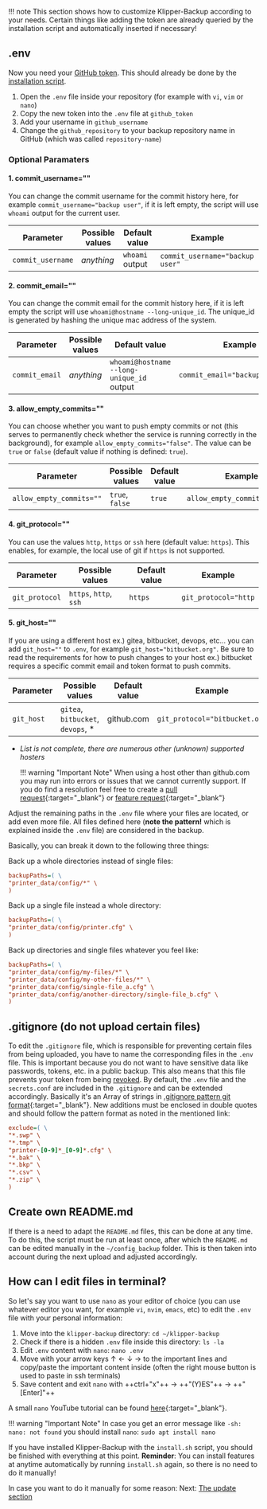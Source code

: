 !!! note
    This section shows how to customize Klipper-Backup according to your needs. Certain things like adding the token are already queried by the installation script and automatically inserted if necessary!

## .env
Now you need your [GitHub token](installation.md#create-github-token). This should already be done by the [installation script](installation.md/#run-installation).

1. Open the `.env` file inside your repository (for example with `vi`, `vim` or `nano`)
2. Copy the new token into the `.env` file at `github_token`
3. Add your username in `github_username`
4. Change the `github_repository` to your backup repository name in GitHub (which was called `repository-name`)

### Optional Paramaters
#### 1. commit_username=""
You can change the commit username for the commit history here, for example `commit_username="backup user"`, if it is left empty, the script will use `whoami` output for the current user.

| Parameter         | Possible values | Default value   | Example                         |
| ----------------- | --------------- |-----------------|-------------------------------- |
| `commit_username` | *anything*      | `whoami` output | `commit_username="backup user"` |

#### 2. commit_email=""
You can change the commit email for the commit history here, if it is left empty the script will use `whoami@hostname --long-unique_id`. The unique_id is generated by hashing the unique mac address of the system.

| Parameter      | Possible values | Default value                             | Example                          |
| -------------- | --------------- |------------------------------------------ | -------------------------------- |
| `commit_email` | *anything*      | `whoami@hostname --long-unique_id` output | `commit_email="backup@hostname"` |

#### 3. allow_empty_commits=""
You can choose whether you want to push empty commits or not (this serves to permanently check whether the service is running correctly in the background), for example `allow_empty_commits="false"`. The value can be `true` or `false` (default value if nothing is defined: `true`).

| Parameter                | Possible values | Default value | Example                       |
| ------------------------ | --------------- |---------------|------------------------------ |
| `allow_empty_commits=""` | `true`, `false` | `true `       | `allow_empty_commits="false"` |

#### 4. git_protocol=""
You can use the values `http`, `https` or `ssh` here (default value: `https`). This enables, for example, the local use of git if `https` is not supported.

| Parameter      | Possible values        | Default value | Example              |
| -------------- | -----------------------|---------------|--------------------- |
| `git_protocol` | `https`, `http`, `ssh` | `https`       | `git_protocol="http` |

#### 5. git_host=""
If you are using a different host ex.) gitea, bitbucket, devops, etc... you can add `git_host=""` to `.env`, for example `git_host="bitbucket.org"`. Be sure to read the requirements for how to push changes to your host ex.) bitbucket requires a specific commit email and token format to push commits.  

| Parameter  | Possible values                   | Default value | Example                       |
| -----------| ----------------------------------|---------------|------------------------------ |
| `git_host` | `gitea`, `bitbucket`, `devops`, * | github.com    | `git_protocol="bitbucket.org` |

* *List is not complete, there are numerous other (unknown) supported hosters*

    !!! warning "Important Note"
        When using a host other than github.com you may run into errors or issues that we cannot currently support. If you do find a resolution feel free to create a [pull request](https://github.com/Staubgeborener/klipper-backup/pulls){:target="_blank"} or [feature request](https://github.com/Staubgeborener/klipper-backup/issues/new?assignees=&labels=feature+request&projects=&template=feature_request.yml){:target="_blank"}  

Adjust the remaining paths in the `.env` file where your files are located, or add even more file. All files defined here (**note the pattern!** which is explained inside the `.env` file) are considered in the backup.

Basically, you can break it down to the following three things:

Back up a whole directories instead of single files:
```ini
backupPaths=( \
"printer_data/config/*" \
)
```

Back up a single file instead a whole directory:
```ini
backupPaths=( \
"printer_data/config/printer.cfg" \
)
```

Back up directories and single files whatever you feel like:
```ini
backupPaths=( \
"printer_data/config/my-files/*" \
"printer_data/config/my-other-files/*" \
"printer_data/config/single-file_a.cfg" \
"printer_data/config/another-directory/single-file_b.cfg" \
)
```

## .gitignore (do not upload certain files)
To edit the `.gitignore` file, which is responsible for preventing certain files from being uploaded, you have to name the corresponding files in the `.env` file. This is important because you do not want to have sensitive data like passwords, tokens, etc. in a public backup. This also means that this file prevents your token from being [revoked](https://docs.github.com/en/authentication/keeping-your-account-and-data-secure/token-expiration-and-revocation#token-revoked-when-pushed-to-a-public-repository-or-public-gist).
By default, the `.env` file and the `secrets.conf` are included in the `.gitignore` and can be extended accordingly.
Basically it's an Array of strings in [.gitignore pattern git format](https://git-scm.com/docs/gitignore#_pattern_format){:target="_blank"}. New additions must be enclosed in double quotes and should follow the pattern format as noted in the mentioned link:
```ini
exclude=( \
"*.swp" \
"*.tmp" \
"printer-[0-9]*_[0-9]*.cfg" \
"*.bak" \
"*.bkp" \
"*.csv" \
"*.zip" \
)
```

## Create own README.md
If there is a need to adapt the `README.md` files, this can be done at any time. To do this, the script must be run at least once, after which the `README.md` can be edited manually in the `~/config_backup` folder. This is then taken into account during the next upload and adjusted accordingly.

## How can I edit files in terminal?

So let's say you want to use `nano` as your editor of choice (you can use whatever editor you want, for example `vi`, `nvim`, `emacs`, etc) to edit the `.env` file with your personal information:

1. Move into the `klipper-backup` directory: `cd ~/klipper-backup`
2. Check if there is a hidden `.env` file inside this directory: `ls -la`
3. Edit `.env` content with `nano`: `nano .env`
4. Move with your arrow keys ↑ ← ↓ → to the important lines and copy/paste the important content inside (often the right mouse button is used to paste in ssh terminals)
5. Save content and exit `nano` with ++ctrl+"x"++ -> ++"(Y)ES"++ -> ++"[Enter]"++

A small `nano` YouTube tutorial can be found [here](https://youtu.be/mE2YghYpBBE?t=57){:target="_blank"}.

!!! warning "Important Note"
    In case you get an error message like `-sh: nano: not found` you should install `nano`: `sudo apt install nano`

If you have installed Klipper-Backup with the `install.sh` script, you should be finished with everything at this point. **Reminder**: You can install features at anytime automatically by running `install.sh` again, so there is no need to do it manually!

In case you want to do it manually for some reason: Next: [The update section](updating.md)
